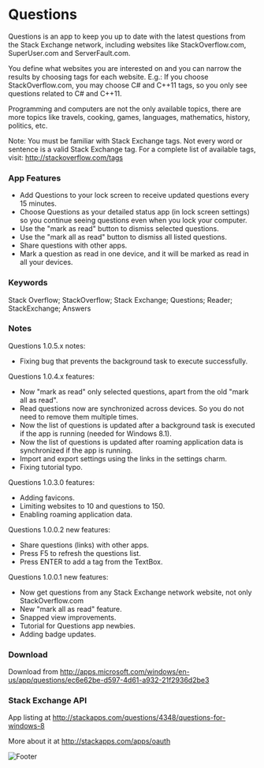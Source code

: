 Questions
=========

Questions is an app to keep you up to date with the latest questions from the Stack Exchange network, including websites like StackOverflow.com, SuperUser.com and ServerFault.com.

You define what websites you are interested on and you can narrow the results by choosing tags for each website. E.g.: If you choose StackOverflow.com, you may choose C# and C++11 tags, so you only see questions related to C# and C++11.

Programming and computers are not the only available topics, there are more topics like travels, cooking, games, languages, mathematics, history, politics, etc.

Note: You must be familiar with Stack Exchange tags. Not every word or sentence is a valid Stack Exchange tag. For a complete list of available tags, visit: http://stackoverflow.com/tags

### App Features

* Add Questions to your lock screen to receive updated questions every 15 minutes.
* Choose Questions as your detailed status app (in lock screen settings) so you continue seeing questions even when you lock your computer.
* Use the "mark as read" button to dismiss selected questions.
* Use the "mark all as read" button to dismiss all listed questions.
* Share questions with other apps.
* Mark a question as read in one device, and it will be marked as read in all your devices.

### Keywords

Stack Overflow; StackOverflow; Stack Exchange; Questions; Reader; StackExchange; Answers

### Notes

Questions 1.0.5.x notes:

* Fixing bug that prevents the background task to execute successfully.

Questions 1.0.4.x features:

* Now "mark as read" only selected questions, apart from the old "mark all as read".
* Read questions now are synchronized across devices. So you do not need to remove them multiple times.
* Now the list of questions is updated after a background task is executed if the app is running (needed for Windows 8.1).
* Now the list of questions is updated after roaming application data is synchronized if the app is running.
* Import and export settings using the links in the settings charm.
* Fixing tutorial typo.

Questions 1.0.3.0 features:

* Adding favicons.
* Limiting websites to 10 and questions to 150.
* Enabling roaming application data.

Questions 1.0.0.2 new features:

* Share questions (links) with other apps.
* Press F5 to refresh the questions list.
* Press ENTER to add a tag from the TextBox.

Questions 1.0.0.1 new features:

* Now get questions from any Stack Exchange network website, not only StackOverflow.com 
* New "mark all as read" feature. 
* Snapped view improvements. 
* Tutorial for Questions app newbies. 
* Adding badge updates.

### Download

Download from http://apps.microsoft.com/windows/en-us/app/questions/ec6e62be-d597-4d61-a932-21f2936d2be3

### Stack Exchange API

App listing at http://stackapps.com/questions/4348/questions-for-windows-8

More about it at http://stackapps.com/apps/oauth

![Footer](http://kiewic.com/Content/Questions/Images/Footer.png)
